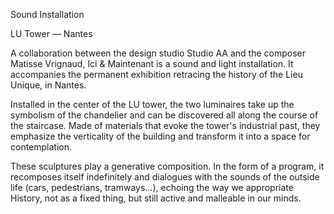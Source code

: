 
Sound Installation

LU Tower — Nantes

A collaboration between the design studio Studio AA and the composer Matisse Vrignaud, Ici & Maintenant is a sound and light installation. It accompanies the permanent exhibition retracing the history of the Lieu Unique, in Nantes.

Installed in the center of the LU tower, the two luminaires take up the symbolism of the chandelier and can be discovered all along the course of the staircase. Made of materials that evoke the tower's industrial past, they emphasize the verticality of the building and transform it into a space for contemplation.

These sculptures play a generative composition. In the form of a program, it recomposes itself indefinitely and dialogues with the sounds of the outside life (cars, pedestrians, tramways...), echoing the way we appropriate History, not as a fixed thing, but still active and malleable in our minds.